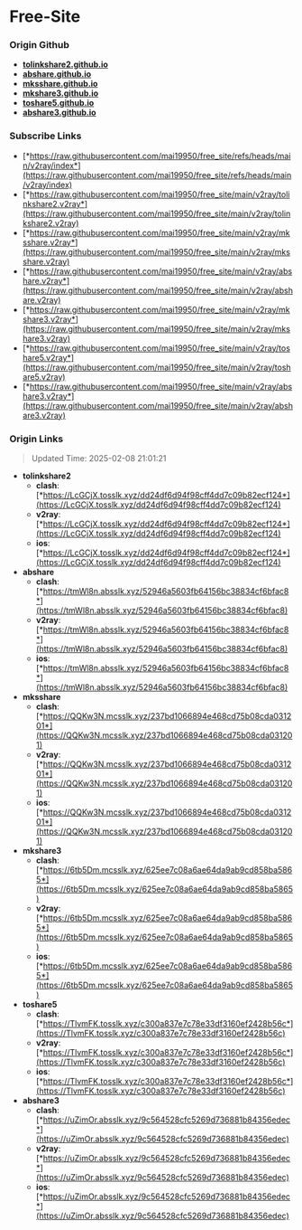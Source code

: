 # Free-Site

### Origin Github

- [**tolinkshare2.github.io**](https://github.com/tolinkshare2/tolinkshare2.github.io)
- [**abshare.github.io**](https://github.com/abshare/abshare.github.io)
- [**mksshare.github.io**](https://github.com/mksshare/mksshare.github.io)
- [**mkshare3.github.io**](https://github.com/mkshare3/mkshare3.github.io)
- [**toshare5.github.io**](https://github.com/toshare5/toshare5.github.io)
- [**abshare3.github.io**](https://github.com/abshare3/abshare3.github.io)

### Subscribe Links

- [*https://raw.githubusercontent.com/mai19950/free_site/refs/heads/main/v2ray/index*](https://raw.githubusercontent.com/mai19950/free_site/refs/heads/main/v2ray/index)
- [*https://raw.githubusercontent.com/mai19950/free_site/main/v2ray/tolinkshare2.v2ray*](https://raw.githubusercontent.com/mai19950/free_site/main/v2ray/tolinkshare2.v2ray)
- [*https://raw.githubusercontent.com/mai19950/free_site/main/v2ray/mksshare.v2ray*](https://raw.githubusercontent.com/mai19950/free_site/main/v2ray/mksshare.v2ray)
- [*https://raw.githubusercontent.com/mai19950/free_site/main/v2ray/abshare.v2ray*](https://raw.githubusercontent.com/mai19950/free_site/main/v2ray/abshare.v2ray)
- [*https://raw.githubusercontent.com/mai19950/free_site/main/v2ray/mkshare3.v2ray*](https://raw.githubusercontent.com/mai19950/free_site/main/v2ray/mkshare3.v2ray)
- [*https://raw.githubusercontent.com/mai19950/free_site/main/v2ray/toshare5.v2ray*](https://raw.githubusercontent.com/mai19950/free_site/main/v2ray/toshare5.v2ray)
- [*https://raw.githubusercontent.com/mai19950/free_site/main/v2ray/abshare3.v2ray*](https://raw.githubusercontent.com/mai19950/free_site/main/v2ray/abshare3.v2ray)

### Origin Links

> Updated Time: 2025-02-08 21:01:21

- **tolinkshare2**
  - **clash**: [*https://LcGCjX.tosslk.xyz/dd24df6d94f98cff4dd7c09b82ecf124*](https://LcGCjX.tosslk.xyz/dd24df6d94f98cff4dd7c09b82ecf124)
  - **v2ray**: [*https://LcGCjX.tosslk.xyz/dd24df6d94f98cff4dd7c09b82ecf124*](https://LcGCjX.tosslk.xyz/dd24df6d94f98cff4dd7c09b82ecf124)
  - **ios**: [*https://LcGCjX.tosslk.xyz/dd24df6d94f98cff4dd7c09b82ecf124*](https://LcGCjX.tosslk.xyz/dd24df6d94f98cff4dd7c09b82ecf124)
- **abshare**
  - **clash**: [*https://tmWl8n.absslk.xyz/52946a5603fb64156bc38834cf6bfac8*](https://tmWl8n.absslk.xyz/52946a5603fb64156bc38834cf6bfac8)
  - **v2ray**: [*https://tmWl8n.absslk.xyz/52946a5603fb64156bc38834cf6bfac8*](https://tmWl8n.absslk.xyz/52946a5603fb64156bc38834cf6bfac8)
  - **ios**: [*https://tmWl8n.absslk.xyz/52946a5603fb64156bc38834cf6bfac8*](https://tmWl8n.absslk.xyz/52946a5603fb64156bc38834cf6bfac8)
- **mksshare**
  - **clash**: [*https://QQKw3N.mcsslk.xyz/237bd1066894e468cd75b08cda031201*](https://QQKw3N.mcsslk.xyz/237bd1066894e468cd75b08cda031201)
  - **v2ray**: [*https://QQKw3N.mcsslk.xyz/237bd1066894e468cd75b08cda031201*](https://QQKw3N.mcsslk.xyz/237bd1066894e468cd75b08cda031201)
  - **ios**: [*https://QQKw3N.mcsslk.xyz/237bd1066894e468cd75b08cda031201*](https://QQKw3N.mcsslk.xyz/237bd1066894e468cd75b08cda031201)
- **mkshare3**
  - **clash**: [*https://6tb5Dm.mcsslk.xyz/625ee7c08a6ae64da9ab9cd858ba5865*](https://6tb5Dm.mcsslk.xyz/625ee7c08a6ae64da9ab9cd858ba5865)
  - **v2ray**: [*https://6tb5Dm.mcsslk.xyz/625ee7c08a6ae64da9ab9cd858ba5865*](https://6tb5Dm.mcsslk.xyz/625ee7c08a6ae64da9ab9cd858ba5865)
  - **ios**: [*https://6tb5Dm.mcsslk.xyz/625ee7c08a6ae64da9ab9cd858ba5865*](https://6tb5Dm.mcsslk.xyz/625ee7c08a6ae64da9ab9cd858ba5865)
- **toshare5**
  - **clash**: [*https://TlvmFK.tosslk.xyz/c300a837e7c78e33df3160ef2428b56c*](https://TlvmFK.tosslk.xyz/c300a837e7c78e33df3160ef2428b56c)
  - **v2ray**: [*https://TlvmFK.tosslk.xyz/c300a837e7c78e33df3160ef2428b56c*](https://TlvmFK.tosslk.xyz/c300a837e7c78e33df3160ef2428b56c)
  - **ios**: [*https://TlvmFK.tosslk.xyz/c300a837e7c78e33df3160ef2428b56c*](https://TlvmFK.tosslk.xyz/c300a837e7c78e33df3160ef2428b56c)
- **abshare3**
  - **clash**: [*https://uZimOr.absslk.xyz/9c564528cfc5269d736881b84356edec*](https://uZimOr.absslk.xyz/9c564528cfc5269d736881b84356edec)
  - **v2ray**: [*https://uZimOr.absslk.xyz/9c564528cfc5269d736881b84356edec*](https://uZimOr.absslk.xyz/9c564528cfc5269d736881b84356edec)
  - **ios**: [*https://uZimOr.absslk.xyz/9c564528cfc5269d736881b84356edec*](https://uZimOr.absslk.xyz/9c564528cfc5269d736881b84356edec)
